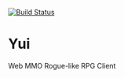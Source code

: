 [![Build Status](http://ci.omniavinco.kr/buildStatus/icon?job=YUI)](http://ci.omniavinco.kr/job/YUI/)

Yui
===

Web MMO Rogue-like RPG Client
